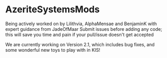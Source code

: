 # AzeriteSystemsMods
Being actively worked on by Lilithvia, AlphaMensae and BenjaminK with expert guidance from JadeOfMaar
Submit issues before adding any code; this will save you time and pain if your pull/issue doesn't get accepted

We are currently working on Version 2.1, which includes bug fixes, and some wonderful new toys to play with in KIS!
